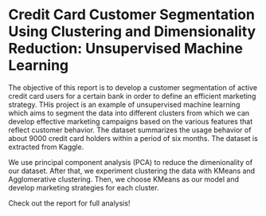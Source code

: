 # Credit Card Customer Segmentation Using Clustering and Dimensionality Reduction: Unsupervised Machine Learning

The objective of this report is to develop a customer segmentation of active credit card users for a certain bank in order to define an efficient marketing strategy. THis project is an example of unsupervised machine learning which aims to segment the data into different clusters from which we can develop effective marketing campaigns based on the various features that reflect customer behavior. The dataset summarizes the usage behavior of about 9000 credit card holders within a period of six months. The dataset is extracted from Kaggle. 

We use principal component analysis (PCA) to reduce the dimenionality of our dataset. After that, we experiment clustering the data with KMeans and Agglomerative clustering. Then, we choose KMeans as our model and develop marketing strategies for each cluster.

Check out the report for full analysis!
